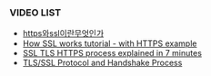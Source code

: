 ### VIDEO LIST
- [https와ssl이란무엇인가](https://www.youtube.com/watch?v=0cfUVrQW_yg)
- [How SSL works tutorial - with HTTPS example](https://www.youtube.com/watch?v=iQsKdtjwtYI&t=335s)
- [SSL TLS HTTPS process explained in 7 minutes](https://www.youtube.com/watch?v=4nGrOpo0Cuc&t=177s)
- [TLS/SSL Protocol and Handshake Process](https://www.youtube.com/watch?v=ubHZQrECeew)
